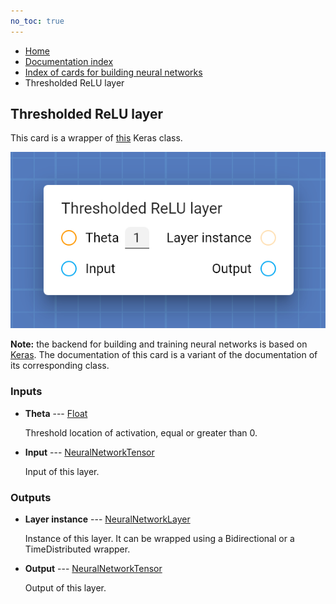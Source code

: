```yaml
---
no_toc: true
---
```


<ul class="breadcrumb">
    <li><a href="">Home</a></li>
    <li><a href="documentation">Documentation index</a></li>
    <li><a href="neural_network_cards/">Index of cards for building neural networks</a></li>
    <li>Thresholded ReLU layer</li>
</ul>

## Thresholded ReLU layer

This card is a wrapper of [this](https://keras.io/api/layers/activation_layers/threshold_relu/) Keras class.

!["Thresholded ReLU layer" card](assets/img/neural_network_cards/layer_ThresholdedReLU.png)

**Note:** the backend for building and training neural networks is based on [Keras](https://keras.io/). The documentation of this card is a variant of the documentation of its corresponding class.


### Inputs


* **Theta** --- [Float](types/Float)

  Threshold location of activation, equal or greater than 0.

* **Input** --- [NeuralNetworkTensor](types/NeuralNetworkTensor)

  Input of this layer.





### Outputs


* **Layer instance** --- [NeuralNetworkLayer](types/NeuralNetworkLayer)

  Instance of this layer. It can be wrapped using a Bidirectional or a TimeDistributed wrapper.

* **Output** --- [NeuralNetworkTensor](types/NeuralNetworkTensor)

  Output of this layer.




